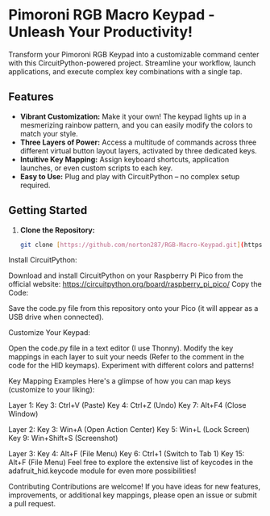 # Pimoroni RGB Macro Keypad - Unleash Your Productivity!

Transform your Pimoroni RGB Keypad into a customizable command center with this CircuitPython-powered project.  Streamline your workflow, launch applications, and execute complex key combinations with a single tap.

## Features

* **Vibrant Customization:**  Make it your own! The keypad lights up in a mesmerizing rainbow pattern, and you can easily modify the colors to match your style.
* **Three Layers of Power:** Access a multitude of commands across three different virtual button layout layers, activated by three dedicated keys.
* **Intuitive Key Mapping:**  Assign keyboard shortcuts, application launches, or even custom scripts to each key.
* **Easy to Use:**  Plug and play with CircuitPython – no complex setup required.

## Getting Started

1. **Clone the Repository:**
   ```bash
   git clone [https://github.com/norton287/RGB-Macro-Keypad.git](https://github.com/norton287/RGB-Macro-Keypad.git)

Install CircuitPython:

Download and install CircuitPython on your Raspberry Pi Pico from the official website: https://circuitpython.org/board/raspberry_pi_pico/
Copy the Code:

Save the code.py file from this repository onto your Pico (it will appear as a USB drive when connected).

Customize Your Keypad:

Open the code.py file in a text editor (I use Thonny).
Modify the key mappings in each layer to suit your needs (Refer to the comment in the code for the HID keymaps).
Experiment with different colors and patterns!

Key Mapping Examples
Here's a glimpse of how you can map keys (customize to your liking):

Layer 1:
Key 3: Ctrl+V (Paste)
Key 4: Ctrl+Z (Undo)
Key 7: Alt+F4 (Close Window)

Layer 2:
Key 3: Win+A (Open Action Center)
Key 5: Win+L (Lock Screen)
Key 9: Win+Shift+S (Screenshot)

Layer 3:
Key 4: Alt+F (File Menu)
Key 6: Ctrl+1 (Switch to Tab 1)
Key 15: Alt+F (File Menu)
Feel free to explore the extensive list of keycodes in the adafruit_hid.keycode module for even more possibilities!

Contributing
Contributions are welcome! If you have ideas for new features, improvements, or additional key mappings, please open an issue or submit a pull request.
